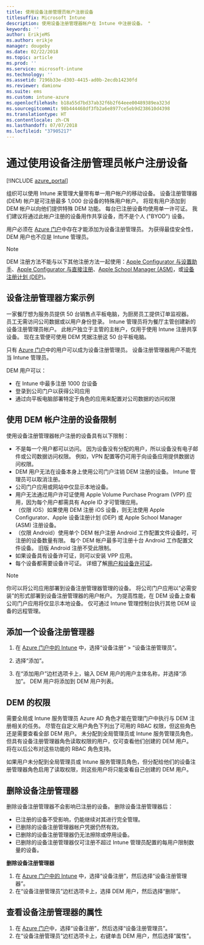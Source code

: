 ```yaml
---
title: 使用设备注册管理员帐户注册设备
titlesuffix: Microsoft Intune
description: 使用设备注册管理器帐户在 Intune 中注册设备。 "
keywords: ''
author: ErikjeMS
ms.author: erikje
manager: dougeby
ms.date: 02/22/2018
ms.topic: article
ms.prod: ''
ms.service: microsoft-intune
ms.technology: ''
ms.assetid: 7196b33e-d303-4415-ad0b-2ecdb14230fd
ms.reviewer: damionw
ms.suite: ems
ms.custom: intune-azure
ms.openlocfilehash: b18a55d7bd37ab32f6b2f64eee00489389ea323d
ms.sourcegitcommit: 98b444468df3fb2a6e8977ce5eb9d238610d4398
ms.translationtype: HT
ms.contentlocale: zh-CN
ms.lasthandoff: 07/07/2018
ms.locfileid: "37905217"
---
```

# <a name="enroll-devices-by-using-a-device-enrollment-manager-account"></a>通过使用设备注册管理员帐户注册设备

[!INCLUDE [azure_portal](./includes/azure_portal.md)]

组织可以使用 Intune 来管理大量带有单一用户帐户的移动设备。 设备注册管理器 (DEM) 帐户是可注册最多 1,000 台设备的特殊用户帐户。 将现有用户添加到 DEM 帐户以向他们提供特殊 DEM 功能。 每台已注册设备均使用单一许可证。 我们建议将通过此帐户注册的设备用作共享设备，而不是个人 ("BYOD") 设备。  

用户必须在 [Azure 门户](https://portal.azure.com)中存在才能添加为设备注册管理员。 为获得最佳安全性，DEM 用户也不应是 Intune 管理员。

>[!NOTE]
>DEM 注册方法不能与以下其他注册方法一起使用：[Apple Configurator 与设置助手](apple-configurator-setup-assistant-enroll-ios.md)、[Apple Configurator 与直接注册](apple-configurator-direct-enroll-ios.md)、[Apple School Manager (ASM)](apple-school-manager-set-up-ios.md)，或[设备注册计划 (DEP)](device-enrollment-program-enroll-ios.md)。

## <a name="example-of-a-device-enrollment-manager-scenario"></a>设备注册管理器方案示例

一家餐厅想为服务员提供 50 台销售点平板电脑，为厨房员工提供订单监视器。 员工无需访问公司数据或以用户身份登录。 Intune 管理员将为餐厅主管创建新的设备注册管理员帐户。  此帐户独立于主管的主帐户，仅用于使用 Intune 注册共享设备。 现在主管便可使用 DEM 凭据注册这 50 台平板电脑。

只有 [Azure 门户](https://portal.azure.com)中的用户可以成为设备注册管理员。 设备注册管理器用户不能充当 Intune 管理员。

DEM 用户可以：

-   在 Intune 中最多注册 1000 台设备
-   登录到公司门户以获得公司应用
-   通过向平板电脑部署特定于角色的应用来配置对公司数据的访问权限

## <a name="limitations-of-devices-that-are-enrolled-with-a-dem-account"></a>使用 DEM 帐户注册的设备限制

使用设备注册管理器帐户注册的设备具有以下限制：

  - 不是每一个用户都可以访问。 因为设备没有分配的用户，所以设备没有电子邮件或公司数据访问权限。 例如，VPN 配置等仍可用于向设备应用提供数据访问权限。
  - DEM 用户无法在设备本身上使用公司门户注销 DEM 注册的设备。 Intune 管理员可以取消注册。
  - 公司门户应用或网站中仅显示本地设备。
  - 用户无法通过用户许可证使用 Apple Volume Purchase Program (VPP) 应用，因为每个用户都需具有 Apple ID 才可管理应用。
  - （仅限 iOS）如果使用 DEM 注册 iOS 设备，则无法使用 Apple Configurator、Apple 设备注册计划 (DEP) 或 Apple School Manager (ASM) 注册设备。
  - （仅限 Android）使用单个 DEM 帐户注册 Android 工作配置文件设备时，可注册的设备数量有限。 每个 DEM 帐户最多可注册十台 Android 工作配置文件设备。 旧版 Android 注册不受此限制。
  - 如果设备具有设备许可证，则可以安装 VPP 应用。
  - 每个设备都需要设备许可证。 详细了解[用户和设备许可证](licenses-assign.md#how-user-and-device-licenses-affect-access-to-services)。


> [!NOTE]
> 你可以将公司应用部署到设备注册管理器管理的设备。 将公司门户应用以“必需安装”的形式部署到设备注册管理器的用户帐户。
> 为提高性能，在 DEM 设备上查看公司门户应用将仅显示本地设备。 仅可通过 Intune 管理控制台执行其他 DEM 设备的远程管理。


## <a name="add-a-device-enrollment-manager"></a>添加一个设备注册管理器

1.  在 [Azure 门户中的 Intune](https://aka.ms/intuneportal) 中，选择“设备注册” > “设备注册管理员”。

2.  选择“添加”。

3.  在“添加用户”边栏选项卡上，输入 DEM 用户的用户主体名称，并选择“添加”。 DEM 用户将添加到 DEM 用户列表。

## <a name="permissions-for-dem"></a>DEM 的权限

需要全局或 Intune 服务管理员 Azure AD 角色才能在管理门户中执行与 DEM 注册相关的任务。 尽管在自定义用户角色下列出了可用的 RBAC 权限，但这些角色还是需要查看全部 DEM 用户。 未分配到全局管理员或 Intune 服务管理员角色，但具有设备注册管理器角色读取权限的用户，仅可查看他们创建的 DEM 用户。 将在以后公布对这些功能的 RBAC 角色支持。

如果用户未分配到全局管理员或 Intune 服务管理员角色，但分配给他们的设备注册管理器角色启用了读取权限，则这些用户将只能查看自己创建的 DEM 用户。

## <a name="remove-a-device-enrollment-manager"></a>删除设备注册管理器

删除设备注册管理器不会影响已注册的设备。 删除设备注册管理器后：

-   已注册的设备不受影响，仍能继续对其进行完全管理。
-   已删除的设备注册管理器帐户凭据仍然有效。
-   已删除的设备注册管理器仍无法擦除或停用设备。
-   已删除的设备注册管理器仅可注册不超过 Intune 管理员配置的每用户限制数量的设备。

**删除设备注册管理器**

1. 在 [Azure 门户中的 Intune](https://aka.ms/intuneportal) 中，选择“设备注册”，然后选择“设备注册管理器”。
2. 在“设备注册管理员”边栏选项卡上，选择 DEM 用户，然后选择“删除”。

## <a name="view-the-properties-of-a-device-enrollment-manager"></a>查看设备注册管理器的属性

1. 在 [Azure 门户](https://portal.azure.com)中，选择“设备注册”，然后选择“设备注册管理员”。
2. 在“设备注册管理员”边栏选项卡上，右键单击 DEM 用户，然后选择“属性”。
